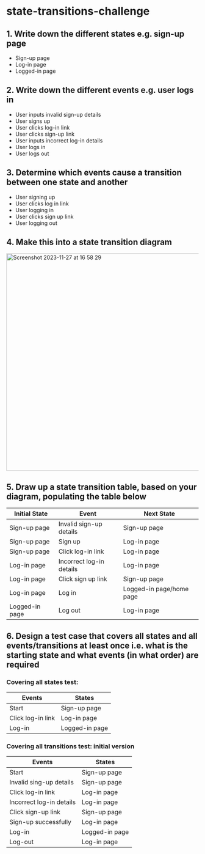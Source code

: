 # state-transitions-challenge

## 1. Write down the different states e.g. sign-up page
* Sign-up page
* Log-in page
* Logged-in page

## 2. Write down the different events e.g. user logs in
* User inputs invalid sign-up details
* User signs up
* User clicks log-in link
* User clicks sign-up link
* User inputs incorrect log-in details
* User logs in
* User logs out

## 3. Determine which events cause a transition between one state and another
* User signing up
* User clicks log in link
* User logging in
* User clicks sign up link
* User logging out

## 4. Make this into a state transition diagram
<img width="569" alt="Screenshot 2023-11-27 at 16 58 29" src="https://github.com/karysbarbrook/state-transitions-challenge/assets/101115101/414c965a-1948-4bab-ae98-c4c822975c7a">

## 5. Draw up a state transition table, based on your diagram, populating the table below

| Initial State | Event                    | Next State               |
| ------------- | ------------------------ | ------------------------ |
| Sign-up page  | Invalid sign-up details  | Sign-up page             |
| Sign-up page  | Sign up                  | Log-in page              |
| Sign-up page  | Click log-in link        | Log-in page              |
| Log-in page   | Incorrect log-in details | Log-in page              |
| Log-in page   | Click sign up link       | Sign-up page             |
| Log-in page   | Log in                   | Logged-in page/home page |
| Logged-in page| Log out                  | Log-in page              |

## 6. Design a test case that covers all states and all events/transitions at least once i.e. what is the starting state and what events (in what order) are required

### Covering all states test:

| Events                   | States                   |
| ------------------------ | ------------------------ |
| Start  | Sign-up page             |
| Click log-in link                  | Log-in page              |
| Log-in       | Logged-in page              |

### Covering all transitions test: initial version

| Events                   | States                   |
| ------------------------ | ------------------------ |
| Start  | Sign-up page             |
| Invalid sing-up details                  | Sign-up page             |
| Click log-in link        | Log-in page              |
| Incorrect log-in details | Log-in page |
| Click sign-up link | Sign-up page |
| Sign-up successfully | Log-in page |
| Log-in | Logged-in page |
| Log-out | Log-in page |
